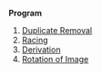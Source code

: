 <strong>Program</strong>
<ol>
    <li><a href="https://github.com/Niranjan2054/College/blob/C/Duplicate%20removal.c">Duplicate Removal</a></li>
    <li><a href="https://github.com/Niranjan2054/College/blob/C/Racing.C">Racing</a></li>
    <li><a href="https://github.com/Niranjan2054/College/blob/C/derivation.c">Derivation</a></li>
    <li><a href="https://github.com/Niranjan2054/College/blob/C/ROTATE.C">Rotation of Image</a></li>
 </ul>
